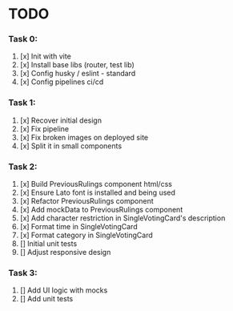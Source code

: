 # TODO

### Task 0:
1. [x] Init with vite
2. [x] Install base libs (router, test lib)
3. [x] Config husky / eslint - standard
4. [x] Config pipelines ci/cd

### Task 1:
1. [x] Recover initial design
2. [x] Fix pipeline
3. [x] Fix broken images on deployed site
4. [x] Split it in small components

### Task 2:
1. [x] Build PreviousRulings component html/css
2. [x] Ensure Lato font is installed and being used
3. [x] Refactor PreviousRulings component
4. [x] Add mockData to PreviousRulings component
5. [x] Add character restriction in SingleVotingCard's description
6. [x] Format time in SingleVotingCard
7. [x] Format category in SingleVotingCard
8. [] Initial unit tests
9. [] Adjust responsive design

### Task 3:
1. [] Add UI logic with mocks
2. [] Add unit tests